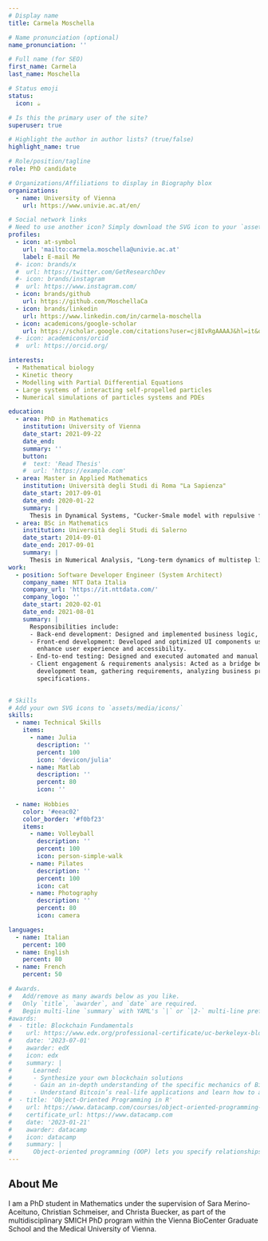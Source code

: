 ```yaml
---
# Display name
title: Carmela Moschella

# Name pronunciation (optional)
name_pronunciation: ''

# Full name (for SEO)
first_name: Carmela   
last_name: Moschella 

# Status emoji
status:
  icon: ☕️

# Is this the primary user of the site?
superuser: true

# Highlight the author in author lists? (true/false)
highlight_name: true

# Role/position/tagline
role: PhD candidate

# Organizations/Affiliations to display in Biography blox
organizations:
  - name: University of Vienna 
    url: https://www.univie.ac.at/en/

# Social network links
# Need to use another icon? Simply download the SVG icon to your `assets/media/icons/` folder.
profiles:
  - icon: at-symbol
    url: 'mailto:carmela.moschella@univie.ac.at'
    label: E-mail Me
  #- icon: brands/x
  #  url: https://twitter.com/GetResearchDev
  #- icon: brands/instagram
  #  url: https://www.instagram.com/
  - icon: brands/github
    url: https://github.com/MoschellaCa
  - icon: brands/linkedin
    url: https://www.linkedin.com/in/carmela-moschella
  - icon: academicons/google-scholar
    url: https://scholar.google.com/citations?user=cj8IvRgAAAAJ&hl=it&oi=ao
  #- icon: academicons/orcid
  #  url: https://orcid.org/

interests:
  - Mathematical biology
  - Kinetic theory
  - Modelling with Partial Differential Equations
  - Large systems of interacting self-propelled particles
  - Numerical simulations of particles systems and PDEs

education:
  - area: PhD in Mathematics
    institution: University of Vienna 
    date_start: 2021-09-22
    date_end: 
    summary: ''
    button:
    #  text: 'Read Thesis'
    #  url: 'https://example.com'
  - area: Master in Applied Mathematics
    institution: Università degli Studi di Roma "La Sapienza"
    date_start: 2017-09-01
    date_end: 2020-01-22
    summary: |
      Thesis in Dynamical Systems, "Cucker-Smale model with repulsive forces". Supervised by [Prof Paolo Buttà](https://paolobutta.site.uniroma1.it/).
  - area: BSc in Mathematics
    institution: Università degli Studi di Salerno
    date_start: 2014-09-01
    date_end: 2017-09-01
    summary: |
      Thesis in Numerical Analysis, "Long-term dynamics of multistep linear methods for conservative processes". Supervised by [Prof Raffaele D'Ambrosio](https://www.disim.univaq.it/RaffaeleDAmbrosio).
work:
  - position: Software Developer Engineer (System Architect) 
    company_name: NTT Data Italia 
    company_url: 'https://it.nttdata.com/'
    company_logo: ''
    date_start: 2020-02-01
    date_end: 2021-08-01
    summary: |
      Responsibilities include:
      - Back-end development: Designed and implemented business logic, REST APIs, and data processing workflows,ensuring system      scalability and maintainability.
      - Front-end development: Developed and optimized UI components using Pega’s front-end framework to
        enhance user experience and accessibility.
      - End-to-end testing: Designed and executed automated and manual test cases to validate system functionality.
      - Client engagement & requirements analysis: Acted as a bridge between business stakeholders and the
        development team, gathering requirements, analyzing business processes, and translating them into technical
        specifications.
  

# Skills
# Add your own SVG icons to `assets/media/icons/`
skills:
  - name: Technical Skills
    items:
      - name: Julia
        description: ''
        percent: 100
        icon: 'devicon/julia'
      - name: Matlab
        description: ''
        percent: 80
        icon: ''
      
  - name: Hobbies
    color: '#eeac02'
    color_border: '#f0bf23'
    items:
      - name: Volleyball
        description: ''
        percent: 100
        icon: person-simple-walk
      - name: Pilates
        description: ''
        percent: 100
        icon: cat
      - name: Photography
        description: ''
        percent: 80
        icon: camera

languages:
  - name: Italian
    percent: 100
  - name: English
    percent: 80
  - name: French
    percent: 50

# Awards.
#   Add/remove as many awards below as you like.
#   Only `title`, `awarder`, and `date` are required.
#   Begin multi-line `summary` with YAML's `|` or `|2-` multi-line prefix and indent 2 spaces below.
#awards:
#  - title: Blockchain Fundamentals
#    url: https://www.edx.org/professional-certificate/uc-berkeleyx-blockchain-fundamentals
#    date: '2023-07-01'
#    awarder: edX
#    icon: edx
#    summary: |
#      Learned:
#      - Synthesize your own blockchain solutions
#      - Gain an in-depth understanding of the specific mechanics of Bitcoin
#      - Understand Bitcoin’s real-life applications and learn how to attack and destroy Bitcoin, Ethereum, smart contracts and Dapps, and alternatives to Bitcoin’s Proof-of-Work consensus algorithm
#  - title: 'Object-Oriented Programming in R'
#    url: https://www.datacamp.com/courses/object-oriented-programming-with-s3-and-r6-in-r
#    certificate_url: https://www.datacamp.com
#    date: '2023-01-21'
#    awarder: datacamp
#    icon: datacamp
#    summary: |
#      Object-oriented programming (OOP) lets you specify relationships between functions and the objects that they can act on, helping you manage complexity in your code. This is an intermediate level course, providing an introduction to OOP, using the S3 and R6 systems. S3 is a great day-to-day R programming tool that simplifies some of the functions that you write. R6 is especially useful for industry-specific analyses, working with web APIs, and building GUIs.
---
```


## About Me

I am a PhD student in Mathematics under the supervision of Sara Merino-Aceituno, Christian Schmeiser, and
Christa Buecker, as part of the multidisciplinary SMICH PhD program within the Vienna BioCenter Graduate
School and the Medical University of Vienna. 
